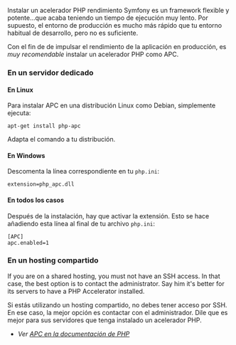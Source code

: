 Instalar un acelerador PHP
rendimiento
Symfony es un framework flexible y potente...que acaba teniendo un tiempo de ejecución muy lento. Por supuesto, el entorno de producción es mucho más rápido que tu entorno habitual de desarrollo, pero no es suficiente.

Con el fin de de impulsar el rendimiento de la aplicación en producción, es _muy recomendable_ instalar un acelerador PHP como APC.

### En un servidor dedicado

#### En Linux
Para instalar APC en una distribución Linux como Debian, simplemente ejecuta:  

    apt-get install php-apc

Adapta el comando a tu distribución.

#### En Windows
Descomenta la línea correspondiente en tu `php.ini`:

    extension=php_apc.dll

#### En todos los casos
Después de la instalación, hay que activar la extensión. Esto se hace añadiendo esta línea al final de tu archivo `php.ini`:

    [APC]
    apc.enabled=1

### En un hosting compartido
If you are on a shared hosting, you must not have an SSH access. In that case, the best option is to contact the administrator. Say him it's better for its servers to have a PHP Accelerator installed.

  Si estás utilizando un hosting compartido, no debes tener acceso por SSH. En ese caso, la mejor opción es contactar con el administrador. Dile que es mejor para sus servidores que tenga instalado un acelerador PHP.

* _Ver [APC en la documentación de PHP](http://php.net/manual/es/book.apc.php)_
